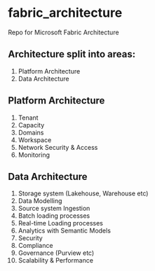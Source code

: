 # fabric_architecture
Repo for Microsoft Fabric Architecture

## Architecture split into areas:
1. Platform Architecture
2. Data Architecture

## Platform Architecture
1. Tenant
2. Capacity
3. Domains
4. Workspace
5. Network Security & Access
6. Monitoring

## Data Architecture
1. Storage system (Lakehouse, Warehouse etc)
2. Data Modelling
3. Source system Ingestion
4. Batch loading processes
5. Real-time Loading processes
6. Analytics with Semantic Models
7. Security
8. Compliance
9. Governance (Purview etc)
10. Scalability & Performance
